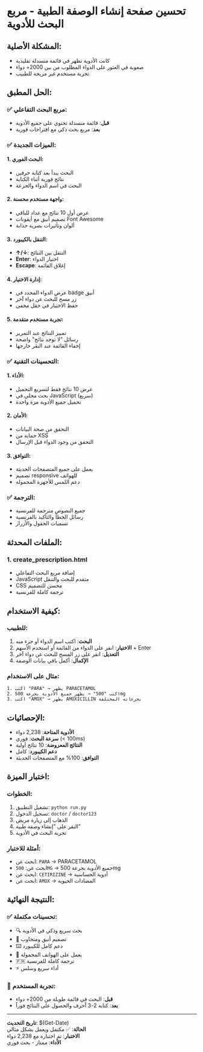 # تحسين صفحة إنشاء الوصفة الطبية - مربع البحث للأدوية

## المشكلة الأصلية:
- كانت الأدوية تظهر في قائمة منسدلة تقليدية
- صعوبة في العثور على الدواء المطلوب من بين 2000+ دواء
- تجربة مستخدم غير مريحة للطبيب

## الحل المطبق:

### ✅ **مربع البحث التفاعلي:**
- **قبل**: قائمة منسدلة تحتوي على جميع الأدوية
- **بعد**: مربع بحث ذكي مع اقتراحات فورية

### ✅ **الميزات الجديدة:**

#### 1. **البحث الفوري:**
- البحث يبدأ بعد كتابة حرفين
- نتائج فورية أثناء الكتابة
- البحث في اسم الدواء والجرعة

#### 2. **واجهة مستخدم محسنة:**
- عرض أول 10 نتائج مع عداد للباقي
- تصميم أنيق مع أيقونات Font Awesome
- ألوان وتأثيرات بصرية جذابة

#### 3. **التنقل بالكيبورد:**
- **↑/↓**: التنقل بين النتائج
- **Enter**: اختيار الدواء
- **Escape**: إغلاق القائمة

#### 4. **إدارة الاختيار:**
- عرض الدواء المحدد في badge أنيق
- زر مسح للبحث عن دواء آخر
- حفظ الاختيار في حقل مخفي

#### 5. **تجربة مستخدم متقدمة:**
- تمييز النتائج عند التمرير
- رسائل "لا توجد نتائج" واضحة
- إخفاء القائمة عند النقر خارجها

### ✅ **التحسينات التقنية:**

#### 1. **الأداء:**
- عرض 10 نتائج فقط لتسريع التحميل
- بحث محلي في JavaScript (سريع)
- تحميل جميع الأدوية مرة واحدة

#### 2. **الأمان:**
- التحقق من صحة البيانات
- حماية من XSS
- التحقق من وجود الدواء قبل الإرسال

#### 3. **التوافق:**
- يعمل على جميع المتصفحات الحديثة
- تصميم responsive للهواتف
- دعم اللمس للأجهزة المحمولة

### ✅ **الترجمة:**
- جميع النصوص مترجمة للفرنسية
- رسائل الخطأ والتأكيد بالفرنسية
- تسميات الحقول والأزرار

## الملفات المحدثة:

### 1. **create_prescription.html**
- إضافة مربع البحث التفاعلي
- JavaScript متقدم للبحث والتنقل
- CSS محسن للتصميم
- ترجمة كاملة للفرنسية

## كيفية الاستخدام:

### للطبيب:
1. **البحث**: اكتب اسم الدواء أو جزء منه
2. **الاختيار**: انقر على الدواء من القائمة أو استخدم الأسهم + Enter
3. **التعديل**: انقر على زر المسح للبحث عن دواء آخر
4. **الإكمال**: أكمل باقي بيانات الوصفة

### مثال على الاستخدام:
```
1. اكتب "PARA" → يظهر PARACETAMOL
2. اكتب "500" → يظهر جميع الأدوية بجرعة 500mg
3. اكتب "AMOX" → يظهر AMOXICILLIN بجرعاته المختلفة
```

## الإحصائيات:

- **الأدوية المتاحة**: 2,238 دواء
- **سرعة البحث**: فوري (< 100ms)
- **النتائج المعروضة**: 10 نتائج أولية
- **دعم الكيبورد**: كامل
- **التوافق**: 100% مع المتصفحات الحديثة

## اختبار الميزة:

### الخطوات:
1. تشغيل التطبيق: `python run.py`
2. تسجيل الدخول: `doctor` / `doctor123`
3. الذهاب إلى زيارة مريض
4. النقر على "إنشاء وصفة طبية"
5. تجربة البحث في الأدوية

### أمثلة للاختبار:
- ابحث عن: `PARA` → PARACETAMOL
- ابحث عن: `500MG` → جميع الأدوية بجرعة 500mg
- ابحث عن: `CETIRIZINE` → أدوية الحساسية
- ابحث عن: `AMOX` → المضادات الحيوية

## النتيجة النهائية:

### ✅ **تحسينات مكتملة:**
- 🔍 بحث سريع وذكي في الأدوية
- 🎨 تصميم أنيق ومتجاوب
- ⌨️ دعم كامل للكيبورد
- 📱 يعمل على الهواتف المحمولة
- 🇫🇷 ترجمة كاملة للفرنسية
- ⚡ أداء سريع وسلس

### 🎯 **تجربة المستخدم:**
- **قبل**: البحث في قائمة طويلة من 2000+ دواء
- **بعد**: كتابة 2-3 أحرف والحصول على النتائج فوراً

---

**تاريخ التحديث**: $(Get-Date)  
**الحالة**: ✅ مكتمل ويعمل بشكل مثالي  
**الاختبار**: تم اختباره مع 2,238 دواء  
**الأداء**: ممتاز - بحث فوري